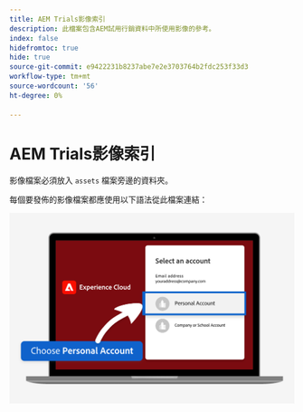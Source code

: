 ```yaml
---
title: AEM Trials影像索引
description: 此檔案包含AEM試用行銷資料中所使用影像的參考。
index: false
hidefromtoc: true
hide: true
source-git-commit: e9422231b8237abe7e2e3703764b2fdc253f33d3
workflow-type: tm+mt
source-wordcount: '56'
ht-degree: 0%

---
```



# AEM Trials影像索引

影像檔案必須放入 `assets` 檔案旁邊的資料夾。

每個要發佈的影像檔案都應使用以下語法從此檔案連結：

![試用電子郵件影像個人帳戶](./assets/select-personal-account.png)
